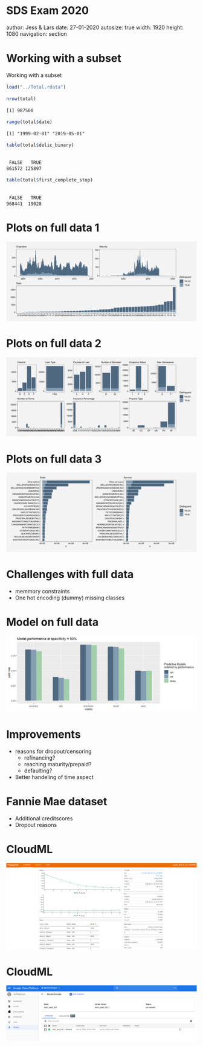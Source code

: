 <style>
.reveal pre code {
  display: block;
  font-size: 1.5em;
  line-height: 1.1em;
  background-color: #E8E8E8;
  overflow: visible;
  max-height: none;
  word-wrap: normal;
}

.reveal section del {
  color: black;
  font-weight: bold;
}

.section .reveal .state-background {
   background: grey;
}

.reveal .controls div.navigate-left,
.reveal .controls div.navigate-left.enabled,
.reveal .controls div.navigate-left.enabled:hover{
  border-right-color: black;
}

.reveal .controls div.navigate-right,
.reveal .controls div.navigate-right.enabled,
.reveal .controls div.navigate-right.enabled:hover{
  border-left-color: black;
}

.reveal .progress span {
  background: black;
}

.reveal section img {
  border: none;
  box-shadow: none;
}
  

.exclaim .reveal .state-background {
  background: black;
} 

.exclaim .reveal h1,
.exclaim .reveal h2,
.exclaim .reveal p {
  color: white;
}

</style>


SDS Exam 2020
========================================================
author: Jess & Lars
date: 27-01-2020
autosize: true
width: 1920
height: 1080
navigation: section





Working with a subset
========================================================

Working with a subset

```r
load("../Total.rdata")
```


```r
nrow(total)
```

```
[1] 987500
```


```r
range(total$date)
```

```
[1] "1999-02-01" "2019-05-01"
```


```r
table(total$delic_binary)
```

```

 FALSE   TRUE 
861572 125897 
```

```r
table(total$first_complete_stop)
```

```

 FALSE   TRUE 
968441  19028 
```




Plots on full data 1
========================================================

![alt text](a1-1.png "plot")

Plots on full data 2
========================================================

![alt text](a2-1.png "plot")

Plots on full data 3
========================================================

![alt text](a4-1.png "plot")


Challenges with full data
========================================================

 - memmory constraints
 - One hot encoding (dummy) missing classes


Model on full data
========================================================



![alt text](keras_plot.png "plot")


Improvements
========================================================

 - reasons for dropout/censoring
   - refinancing?
   - reaching maturity/prepaid?
   - defaulting?
 - Better handeling of time aspect
 



Fannie Mae dataset
========================================================

 - Additional creditscores
 - Dropout reasons

CloudML
========================================================

![alt text](ker.png "plot")


CloudML
========================================================

![alt text](plot_cloudml.png "plot")



